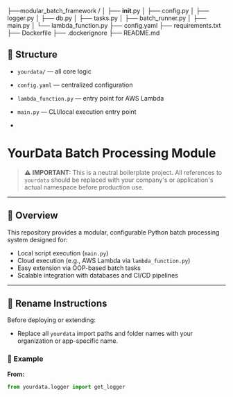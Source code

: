├──modular_batch_framework  /
│   ├── __init__.py
│   ├── config.py
│   ├── logger.py
│   ├── db.py
│   ├── tasks.py
│   ├── batch_runner.py
│   ├── main.py
│   └── lambda_function.py
├── config.yaml
├── requirements.txt
├── Dockerfile
├── .dockerignore
├── README.md

## 🧩 Structure

- `yourdata/` — all core logic
- `config.yaml` — centralized configuration
- `lambda_function.py` — entry point for AWS Lambda
- `main.py` — CLI/local execution entry point

-
# YourData Batch Processing Module

> ⚠️ **IMPORTANT:** This is a neutral boilerplate project. All references to `yourdata` should be replaced with your company's or application's actual namespace before production use.

---

## 🚀 Overview

This repository provides a modular, configurable Python batch processing system designed for:

- Local script execution (`main.py`)
- Cloud execution (e.g., AWS Lambda via `lambda_function.py`)
- Easy extension via OOP-based batch tasks
- Scalable integration with databases and CI/CD pipelines 

---

## 📝 Rename Instructions

Before deploying or extending:

- Replace all `yourdata` import paths and folder names with your organization or app-specific name.

### 🔁 Example

**From:**
```python
from yourdata.logger import get_logger

